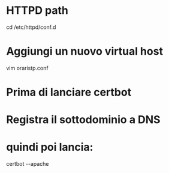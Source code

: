 
# HTTPD path
cd /etc/httpd/conf.d

# Aggiungi un nuovo virtual host
vim oraristp.conf

# Prima di lanciare certbot
# Registra il sottodominio a DNS 
# quindi poi lancia:
certbot --apache

